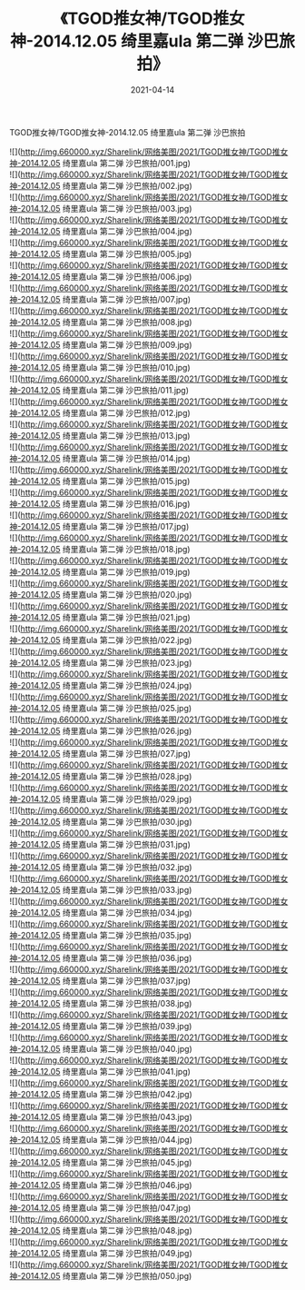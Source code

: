 ﻿---
layout: post
title:  《TGOD推女神/TGOD推女神-2014.12.05 绮里嘉ula 第二弹 沙巴旅拍》
date:   2021-04-14
img: http://img.660000.xyz/Sharelink/网络美图/2021/TGOD推女神/TGOD推女神-2014.12.05 绮里嘉ula 第二弹 沙巴旅拍/000.jpg
categories: [美女, 清纯, 唯美]
---

TGOD推女神/TGOD推女神-2014.12.05 绮里嘉ula 第二弹 沙巴旅拍

 ![](http://img.660000.xyz/Sharelink/网络美图/2021/TGOD推女神/TGOD推女神-2014.12.05 绮里嘉ula 第二弹 沙巴旅拍/001.jpg) <br>![](http://img.660000.xyz/Sharelink/网络美图/2021/TGOD推女神/TGOD推女神-2014.12.05 绮里嘉ula 第二弹 沙巴旅拍/002.jpg) <br>![](http://img.660000.xyz/Sharelink/网络美图/2021/TGOD推女神/TGOD推女神-2014.12.05 绮里嘉ula 第二弹 沙巴旅拍/003.jpg) <br>![](http://img.660000.xyz/Sharelink/网络美图/2021/TGOD推女神/TGOD推女神-2014.12.05 绮里嘉ula 第二弹 沙巴旅拍/004.jpg) <br>![](http://img.660000.xyz/Sharelink/网络美图/2021/TGOD推女神/TGOD推女神-2014.12.05 绮里嘉ula 第二弹 沙巴旅拍/005.jpg) <br>![](http://img.660000.xyz/Sharelink/网络美图/2021/TGOD推女神/TGOD推女神-2014.12.05 绮里嘉ula 第二弹 沙巴旅拍/006.jpg) <br>![](http://img.660000.xyz/Sharelink/网络美图/2021/TGOD推女神/TGOD推女神-2014.12.05 绮里嘉ula 第二弹 沙巴旅拍/007.jpg) <br>![](http://img.660000.xyz/Sharelink/网络美图/2021/TGOD推女神/TGOD推女神-2014.12.05 绮里嘉ula 第二弹 沙巴旅拍/008.jpg) <br>![](http://img.660000.xyz/Sharelink/网络美图/2021/TGOD推女神/TGOD推女神-2014.12.05 绮里嘉ula 第二弹 沙巴旅拍/009.jpg) <br>![](http://img.660000.xyz/Sharelink/网络美图/2021/TGOD推女神/TGOD推女神-2014.12.05 绮里嘉ula 第二弹 沙巴旅拍/010.jpg) <br>![](http://img.660000.xyz/Sharelink/网络美图/2021/TGOD推女神/TGOD推女神-2014.12.05 绮里嘉ula 第二弹 沙巴旅拍/011.jpg) <br>![](http://img.660000.xyz/Sharelink/网络美图/2021/TGOD推女神/TGOD推女神-2014.12.05 绮里嘉ula 第二弹 沙巴旅拍/012.jpg) <br>![](http://img.660000.xyz/Sharelink/网络美图/2021/TGOD推女神/TGOD推女神-2014.12.05 绮里嘉ula 第二弹 沙巴旅拍/013.jpg) <br>![](http://img.660000.xyz/Sharelink/网络美图/2021/TGOD推女神/TGOD推女神-2014.12.05 绮里嘉ula 第二弹 沙巴旅拍/014.jpg) <br>![](http://img.660000.xyz/Sharelink/网络美图/2021/TGOD推女神/TGOD推女神-2014.12.05 绮里嘉ula 第二弹 沙巴旅拍/015.jpg) <br>![](http://img.660000.xyz/Sharelink/网络美图/2021/TGOD推女神/TGOD推女神-2014.12.05 绮里嘉ula 第二弹 沙巴旅拍/016.jpg) <br>![](http://img.660000.xyz/Sharelink/网络美图/2021/TGOD推女神/TGOD推女神-2014.12.05 绮里嘉ula 第二弹 沙巴旅拍/017.jpg) <br>![](http://img.660000.xyz/Sharelink/网络美图/2021/TGOD推女神/TGOD推女神-2014.12.05 绮里嘉ula 第二弹 沙巴旅拍/018.jpg) <br>![](http://img.660000.xyz/Sharelink/网络美图/2021/TGOD推女神/TGOD推女神-2014.12.05 绮里嘉ula 第二弹 沙巴旅拍/019.jpg) <br>![](http://img.660000.xyz/Sharelink/网络美图/2021/TGOD推女神/TGOD推女神-2014.12.05 绮里嘉ula 第二弹 沙巴旅拍/020.jpg) <br>![](http://img.660000.xyz/Sharelink/网络美图/2021/TGOD推女神/TGOD推女神-2014.12.05 绮里嘉ula 第二弹 沙巴旅拍/021.jpg) <br>![](http://img.660000.xyz/Sharelink/网络美图/2021/TGOD推女神/TGOD推女神-2014.12.05 绮里嘉ula 第二弹 沙巴旅拍/022.jpg) <br>![](http://img.660000.xyz/Sharelink/网络美图/2021/TGOD推女神/TGOD推女神-2014.12.05 绮里嘉ula 第二弹 沙巴旅拍/023.jpg) <br>![](http://img.660000.xyz/Sharelink/网络美图/2021/TGOD推女神/TGOD推女神-2014.12.05 绮里嘉ula 第二弹 沙巴旅拍/024.jpg) <br>![](http://img.660000.xyz/Sharelink/网络美图/2021/TGOD推女神/TGOD推女神-2014.12.05 绮里嘉ula 第二弹 沙巴旅拍/025.jpg) <br>![](http://img.660000.xyz/Sharelink/网络美图/2021/TGOD推女神/TGOD推女神-2014.12.05 绮里嘉ula 第二弹 沙巴旅拍/026.jpg) <br>![](http://img.660000.xyz/Sharelink/网络美图/2021/TGOD推女神/TGOD推女神-2014.12.05 绮里嘉ula 第二弹 沙巴旅拍/027.jpg) <br>![](http://img.660000.xyz/Sharelink/网络美图/2021/TGOD推女神/TGOD推女神-2014.12.05 绮里嘉ula 第二弹 沙巴旅拍/028.jpg) <br>![](http://img.660000.xyz/Sharelink/网络美图/2021/TGOD推女神/TGOD推女神-2014.12.05 绮里嘉ula 第二弹 沙巴旅拍/029.jpg) <br>![](http://img.660000.xyz/Sharelink/网络美图/2021/TGOD推女神/TGOD推女神-2014.12.05 绮里嘉ula 第二弹 沙巴旅拍/030.jpg) <br>![](http://img.660000.xyz/Sharelink/网络美图/2021/TGOD推女神/TGOD推女神-2014.12.05 绮里嘉ula 第二弹 沙巴旅拍/031.jpg) <br>![](http://img.660000.xyz/Sharelink/网络美图/2021/TGOD推女神/TGOD推女神-2014.12.05 绮里嘉ula 第二弹 沙巴旅拍/032.jpg) <br>![](http://img.660000.xyz/Sharelink/网络美图/2021/TGOD推女神/TGOD推女神-2014.12.05 绮里嘉ula 第二弹 沙巴旅拍/033.jpg) <br>![](http://img.660000.xyz/Sharelink/网络美图/2021/TGOD推女神/TGOD推女神-2014.12.05 绮里嘉ula 第二弹 沙巴旅拍/034.jpg) <br>![](http://img.660000.xyz/Sharelink/网络美图/2021/TGOD推女神/TGOD推女神-2014.12.05 绮里嘉ula 第二弹 沙巴旅拍/035.jpg) <br>![](http://img.660000.xyz/Sharelink/网络美图/2021/TGOD推女神/TGOD推女神-2014.12.05 绮里嘉ula 第二弹 沙巴旅拍/036.jpg) <br>![](http://img.660000.xyz/Sharelink/网络美图/2021/TGOD推女神/TGOD推女神-2014.12.05 绮里嘉ula 第二弹 沙巴旅拍/037.jpg) <br>![](http://img.660000.xyz/Sharelink/网络美图/2021/TGOD推女神/TGOD推女神-2014.12.05 绮里嘉ula 第二弹 沙巴旅拍/038.jpg) <br>![](http://img.660000.xyz/Sharelink/网络美图/2021/TGOD推女神/TGOD推女神-2014.12.05 绮里嘉ula 第二弹 沙巴旅拍/039.jpg) <br>![](http://img.660000.xyz/Sharelink/网络美图/2021/TGOD推女神/TGOD推女神-2014.12.05 绮里嘉ula 第二弹 沙巴旅拍/040.jpg) <br>![](http://img.660000.xyz/Sharelink/网络美图/2021/TGOD推女神/TGOD推女神-2014.12.05 绮里嘉ula 第二弹 沙巴旅拍/041.jpg) <br>![](http://img.660000.xyz/Sharelink/网络美图/2021/TGOD推女神/TGOD推女神-2014.12.05 绮里嘉ula 第二弹 沙巴旅拍/042.jpg) <br>![](http://img.660000.xyz/Sharelink/网络美图/2021/TGOD推女神/TGOD推女神-2014.12.05 绮里嘉ula 第二弹 沙巴旅拍/043.jpg) <br>![](http://img.660000.xyz/Sharelink/网络美图/2021/TGOD推女神/TGOD推女神-2014.12.05 绮里嘉ula 第二弹 沙巴旅拍/044.jpg) <br>![](http://img.660000.xyz/Sharelink/网络美图/2021/TGOD推女神/TGOD推女神-2014.12.05 绮里嘉ula 第二弹 沙巴旅拍/045.jpg) <br>![](http://img.660000.xyz/Sharelink/网络美图/2021/TGOD推女神/TGOD推女神-2014.12.05 绮里嘉ula 第二弹 沙巴旅拍/046.jpg) <br>![](http://img.660000.xyz/Sharelink/网络美图/2021/TGOD推女神/TGOD推女神-2014.12.05 绮里嘉ula 第二弹 沙巴旅拍/047.jpg) <br>![](http://img.660000.xyz/Sharelink/网络美图/2021/TGOD推女神/TGOD推女神-2014.12.05 绮里嘉ula 第二弹 沙巴旅拍/048.jpg) <br>![](http://img.660000.xyz/Sharelink/网络美图/2021/TGOD推女神/TGOD推女神-2014.12.05 绮里嘉ula 第二弹 沙巴旅拍/049.jpg) <br>![](http://img.660000.xyz/Sharelink/网络美图/2021/TGOD推女神/TGOD推女神-2014.12.05 绮里嘉ula 第二弹 沙巴旅拍/050.jpg) <br>